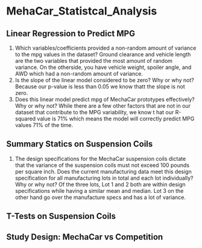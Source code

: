 # MehaCar_Statistcal_Analysis

## Linear Regression to Predict MPG
1. Which variables/coefficients provided a non-random amount of variance to the mpg values in the dataset?
Ground clearance and vehicle length are the two variables that provided the most amount of random variance. On the otherside, you have vehicle weight, spoiler angle, and AWD which had a non-random amount of variance. 
2. Is the slope of the linear model considered to be zero? Why or why not?
Because our p-value is less than 0.05 we know thatt the slope is not zero. 
3. Does this linear model predict mpg of MechaCar prototypes effectively? Why or why not?
While there are a few other factors that are not in our dataset that contribute to the MPG variability, we know t hat our R-squared value is 71% which means the model will correctly predict MPG values 71% of the time.

## Summary Statics on Suspension Coils
1. The design specifications for the MechaCar suspension coils dictate that the variance of the suspension coils must not exceed 100 pounds per square inch. Does the current manufacturing data meet this design specification for all manufacturing lots in total and each lot individually? Why or why not?
Of the three lots, Lot 1 and 2 both are within design specifications while having a similar mean and median. Lot 3 on the other hand go over the manufacture specs and has a lot of variance. 

## T-Tests on Suspension Coils




## Study Design: MechaCar vs Competition


